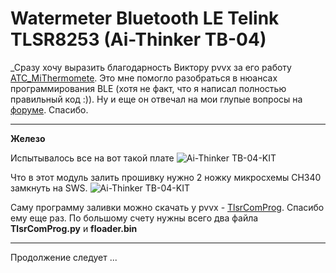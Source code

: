 # Watermeter Bluetooth LE Telink TLSR8253 (Ai-Thinker TB-04)

_Сразу хочу выразить благодарность Виктору pvvx за его работу [ATC_MiThermomete](https://github.com/pvvx/ATC_MiThermometer). Это мне помогло разобраться в нюансах программирования BLE (хотя не факт, что я написал полностью правильный код :)). Ну и еще он отвечал на мои глупые вопросы на [форуме](https://esp8266.ru/forum/threads/ble-moduli-tb-04-tb-03f-tlsr8253f512.5362). Спасибо.

---

**Железо**

Испытывалось все на вот такой плате
<img src="https://raw.githubusercontent.com/slacky1965/watermeter_ble/main/doc/images/TB-04-KIT-top.jpg" alt="Ai-Thinker TB-04-KIT"/>

Что в этот модуль залить прошивку нужно 2 ножку микросхемы CH340 замкнуть на SWS.
<img src="https://raw.githubusercontent.com/slacky1965/watermeter_ble/main/doc/images/wire.jpg" alt="Ai-Thinker TB-04-KIT"/>

Саму программу заливки можно скачать у pvvx - [TlsrComProg](https://github.com/pvvx/TlsrComProg825x). Спасибо ему еще раз.
По большому счету нужны всего два файла **TlsrComProg.py** и **floader.bin**

---

Продолжение следует ...



